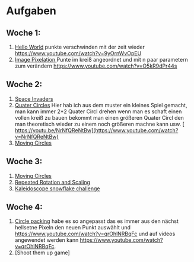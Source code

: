 # Aufgaben
## Woche 1:
1. [Hello World](https://github.com/g00st/creative_coding_helloWorld) punkte verschwinden mit der zeit wieder https://www.youtube.com/watch?v=9yOrnWvOpEU
2. [Image Pixelation ](https://github.com/g00st/creative_coding_pixelation) Punte im kreiß angeordnet und mit n paar parametern zum verändern https://www.youtube.com/watch?v=O5kR9dPr44s
## Woche 2:
1. [Space Invaders](https://github.com/g00st/creative_coding_spaceInvaders/) 
2. [Quater Circles](https://github.com/g00st/cretive_codeing_quaterCircles) Hier hab ich aus dem muster ein kleines Spiel gemacht, man kann immer 2*2 Quater Circl drehen wenn man es schaft einen vollen kreiß zu bauen  bekommt man einen größeren Quater Circl den man theoretisch wieder zu einem noch größeren machne kann usw. [ https://youtu.be/NrNfQReNtBw](https://www.youtube.com/watch?v=NrNfQReNtBw)
3. [Moving Circles](https://github.com/g00st/creative_coding_Translation_and_rotation)
## Woche 3:
1. [Moving Circles](https://github.com/g00st/creative_coding_Translation_and_rotation)
2. [Repeated Rotation and Scaling](https://github.com/g00st/creative_coding_repeated_translation_and_rotation)
3. [Kaleidoscope snowflake challenge](https://github.com/g00st/creative_coding_snowflakes)
## Woche 4:
1. [Circle packing](https://github.com/g00st/creative_coding_circle_packing) habe es so angepasst das es immer aus den nächst hellsetne Pixeln den neuen Punkt auswählt und  https://www.youtube.com/watch?v=qrOhlNRBqFc und auf videos angewendet werden kann https://www.youtube.com/watch?v=qrOhlNRBqFc. 
2. [Shoot them up game]

